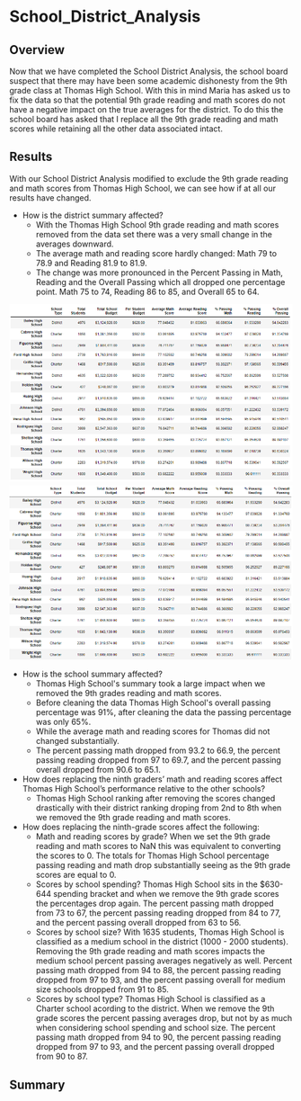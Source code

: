 # School_District_Analysis

## Overview
Now that we have completed the School District Analysis, the school board suspect that there may have been some academic dishonesty from the 9th grade class at Thomas High School. With this in mind Maria has asked us to fix the data so that the potential 9th grade reading and math scores do not have a negative impact on the true averages for the district. To do this the school board has asked that I replace all the 9th grade reading and math scores while retaining all the other data associated intact.

## Results
With our School District Analysis modified to exclude the 9th grade reading and math scores from Thomas High School, we can see how if at all our results have changed.
- How is the district summary affected?
  - With the Thomas High School 9th grade reading and math scores removed from the data set there was a very small change in the averages downward.
  - The average math and reading score hardly changed: Math 79 to 78.9 and Reading 81.9 to 81.9.
  - The change was more pronounced in the Percent Passing in Math, Reading and the Overall Passing which all dropped one percentage point. Math 75 to 74, Reading 86 to 85, and Overall 65 to 64. 

![School Summary](https://github.com/PSWil/School_District_Analysis/blob/main/School_Summary.png)
![School Summary Clean](https://github.com/PSWil/School_District_Analysis/blob/main/School_Summary_clean.png)

- How is the school summary affected?
  - Thomas High School's summary took a large impact when we removed the 9th grades reading and math scores.
  - Before cleaning the data Thomas High School's overall passing percentage was 91%, after cleaning the data the passing percentage was only 65%.
  - While the average math and reading scores for Thomas did not changed substantially. 
  - The percent passing math dropped from 93.2 to 66.9, the percent passing reading dropped from 97 to 69.7, and the percent passing overall dropped from 90.6 to 65.1.
- How does replacing the ninth graders’ math and reading scores affect Thomas High School’s performance relative to the other schools?
  - Thomas High School ranking after removing the scores changed drastically with their district ranking droping from 2nd to 8th when we removed the 9th grade reading and math scores.
- How does replacing the ninth-grade scores affect the following:
  - Math and reading scores by grade? When we set the 9th grade reading and math scores to NaN this was equivalent to converting the scores to 0. The totals for Thomas High School percentage passing reading and math drop substantially seeing as the 9th grade scores are equal to 0.
  - Scores by school spending? Thomas High School sits in the $630-644 spending bracket and when we remove the 9th grade scores the percentages drop again. The percent passing math dropped from 73 to 67, the percent passing reading dropped from 84 to 77, and the percent passing overall dropped from 63 to 56.
  - Scores by school size? With 1635 students, Thomas High School is classified as a medium school in the district (1000 - 2000 students). Removing the 9th grade reading and math scores impacts the medium school percent passing averages negatively as well. Percent passing math dropped from 94 to 88, the percent passing reading dropped from 97 to 93, and the percent passing overall for medium size schools dropped from 91 to 85.
  - Scores by school type? Thomas High School is classified as a Charter school acording to the district. When we remove the 9th grade scores the percent passing averages drop, but not by as much when considering school spending and school size. The percent passing math dropped from 94 to 90, the percent passing reading dropped from 97 to 93, and the percent passing overall dropped from 90 to 87.

## Summary 
